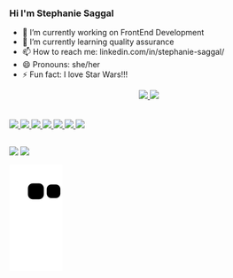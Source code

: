 ### Hi I'm Stephanie Saggal

- 🔭 I’m currently working on FrontEnd Development
- 🌱 I’m currently learning quality assurance
- 📫 How to reach me: linkedin.com/in/stephanie-saggal/
- 😄 Pronouns: she/her
- ⚡ Fun fact: I love Star Wars!!!

<div align="center">
  <a href="https://github.com/stephaniesaggal">
  <img height="150em" src="https://github-readme-stats.vercel.app/api?username=stephaniesaggal&show_icons=true&theme=dracula&include_all_commits=true&count_private=true"/>
  <img height="150em" src="https://github-readme-stats.vercel.app/api/top-langs/?username=stephaniesaggal&layout=compact&langs_count=7&theme=dracula"/>
</div>
  
  </br>
  </br>
  
<div style="display: inline_block">
  <img src="https://cdn.jsdelivr.net/gh/devicons/devicon/icons/typescript/typescript-original.svg" height="50em"/>
  <img src="https://cdn.jsdelivr.net/gh/devicons/devicon/icons/react/react-original-wordmark.svg" height="50em"/>
  <img src="https://cdn.jsdelivr.net/gh/devicons/devicon/icons/nodejs/nodejs-original-wordmark.svg" height="50em"/> 
  <img src="https://cdn.jsdelivr.net/gh/devicons/devicon/icons/css3/css3-original-wordmark.svg" height="50em"/>
  <img src="https://cdn.jsdelivr.net/gh/devicons/devicon/icons/html5/html5-original-wordmark.svg" height="50em"/>
  <img src="https://cdn.jsdelivr.net/gh/devicons/devicon/icons/jest/jest-plain.svg" height="50em"/>
  <img src="https://cdn.jsdelivr.net/gh/devicons/devicon/icons/jenkins/jenkins-original.svg" height="50em"/>                       
</div>

  
  ##
 
<div> 
 
  <a href = "mailto:stephanie.saggal@gmail.com"><img src="https://img.shields.io/badge/-Gmail-%23333?style=for-the-badge&logo=gmail&logoColor=white" target="_blank"></a>
  <a href="https://www.linkedin.com/in/stephanie-saggal" target="_blank"><img src="https://img.shields.io/badge/-LinkedIn-%230077B5?style=for-the-badge&logo=linkedin&logoColor=white" target="_blank"></a>
  
 ![Snake animation](https://github.com/rafaballerini/rafaballerini/blob/output/github-contribution-grid-snake.svg)
  
 </div>
